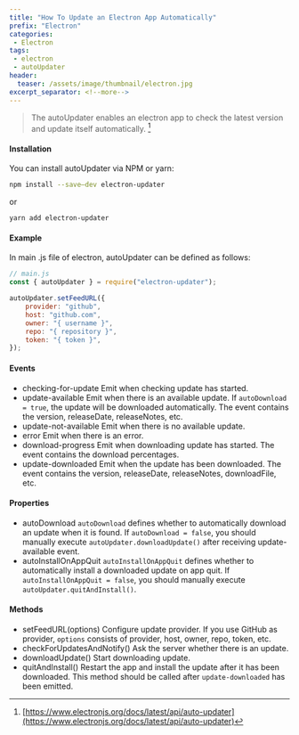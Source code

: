 ```yaml
---
title: "How To Update an Electron App Automatically"
prefix: "Electron"
categories:
 - Electron
tags:
 - electron
 - autoUpdater
header:
  teaser: /assets/image/thumbnail/electron.jpg
excerpt_separator: <!--more-->
---
```


> The autoUpdater enables an electron app to check the latest version and update itself automatically. [^updater]

<!--more-->

#### Installation
You can install autoUpdater via NPM or yarn:
```bash
npm install --save—dev electron-updater
```
or
```shell
yarn add electron-updater
```

#### Example
In main .js file of electron, autoUpdater can be defined as follows:
```js
// main.js
const { autoUpdater } = require("electron-updater");

autoUpdater.setFeedURL({
    provider: "github",
    host: "github.com",
    owner: "{ username }",
    repo: "{ repository }",
    token: "{ token }",
});
```

#### Events
* checking-for-update
    Emit when checking update has started.
* update-available
	Emit when there is an available update. If `autoDownload = true`, the update will be downloaded automatically. The event contains the version, releaseDate, releaseNotes, etc.
* update-not-available
	Emit when there is no available update.
* error
	Emit when there is an error.
* download-progress
	Emit when downloading update has started. The event contains the download percentages.
* update-downloaded
	Emit when the update has been downloaded. The event contains the version, releaseDate, releaseNotes, downloadFile, etc.

#### Properties
* autoDownload
	`autoDownload` defines whether to automatically download an update when it is found. If `autoDownload = false`, you should manually execute `autoUpdater.downloadUpdate()` after receiving update-available event.
* autoInstallOnAppQuit
	`autoInstallOnAppQuit` defines whether to automatically install a downloaded update on app quit. If `autoInstallOnAppQuit = false`, you should manually execute `autoUpdater.quitAndInstall()`.

#### Methods
* setFeedURL(options)
	Configure update provider. If you use GitHub as provider, `options` consists of provider, host, owner, repo, token, etc. 
* checkForUpdatesAndNotify()
	Ask the server whether there is an update.
* downloadUpdate()
	Start downloading update.
* quitAndInstall()
	Restart the app and install the update after it has been downloaded. This method should be called after `update-downloaded` has been emitted.

[^updater]: [https://www.electronjs.org/docs/latest/api/auto-updater](https://www.electronjs.org/docs/latest/api/auto-updater)